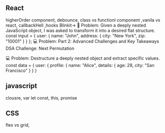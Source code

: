 ## React
higherOrder component, debounce, class vs functionl component ,vanila vs react, callbackHell ,hooks
Blinkit-> 🧩 Problem:
Given a deeply nested JavaScript object, I was asked to transform it into a desired flat structure.
const input = {
 user: {
 name: "John",
 address: {
 city: "New York",
 zip: "10001"
 }
 }
};
💻 Problem:
Part 2: Advanced Challenges and Key Takeaways
DSA Challenge: Next Permutation

💻 Problem:
Destructure a deeply nested object and extract specific values.
const data = {
 user: {
 profile: {
 name: "Alice",
 details: {
 age: 28,
 city: "San Francisco"
 }
 }
 }



 
## javascript
clousre, var let const, this, promise

## CSS
flex vs grid,
